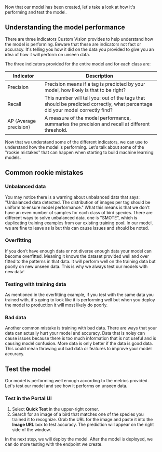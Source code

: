 Now that our model has been created, let's take a look at how it's performing and test the model.

## Understanding the model performance

There are three indicators Custom Vision provides to help understand how the model is performing. Beware that these are indicators not fact or accuracy. It's telling you how it did on the data you provided to give you an idea of how it will perform on unseen data.

The three indicators provided for the entire model and for each class are:

| Indicator              | Description                                                                                                                   |
| ---------------------- | ----------------------------------------------------------------------------------------------------------------------------- |
| Precision              | Precision means if a tag is predicted by your model, how likely is that to be right?                                          |
| Recall                 | This number will tell you: out of the tags that should be predicted correctly, what percentage did your model correctly find? |
| AP (Average precision) | A measure of the model performance, summaries the precision and recall at different threshold.                                |

Now that we understand some of the different indicators, we can use to understand how the model is performing. Let's talk about some of the "rookie mistakes" that can happen when starting to build machine learning models.

## Common rookie mistakes

### Unbalanced data

You may notice there is a warning about unbalanced data that says: "Unbalanced data detected. The distribution of images per tag should be uniform to ensure model performance." What this means is that we don't have an even number of samples for each class of bird species. There are different ways to solve unbalanced data, one is "SMOTE", which is duplicating training examples from our existing training pool. In our model, we are fine to leave as is but this can cause issues and should be noted.

### Overfitting

If you don't have enough data or not diverse enough data your model can become overfitted. Meaning it knows the dataset provided well and over fitted to the patterns in that data. It will perform well on the training data but poorly on new unseen data. This is why we always test our models with new data!

### Testing with training data

As mentioned in the overfitting example, if you test with the same data you trained with, it's going to look like it is performing well but when you deploy the model to production it will most likely do poorly.

### Bad data

Another common mistake is training with bad data. There are ways that your data can actually hurt your model and accuracy. Data that is noisy can cause issues because there is too much information that is not useful and is causing model confusion. More data is only better if the data is good data. This could mean throwing out bad data or features to improve your model accuracy.

## Test the model

Our model is performing well enough according to the metrics provided. Let's test our model and see how it performs on unseen data.

### Test in the Portal UI

1. Select **Quick Test** in the upper-right corner.
1. Search for an image of a bird that matches one of the species you trained it to recognize. Grab the URL for the image and paste it into the **Image URL** box to test accuracy. The prediction will appear on the right side of the window.

In the next step, we will deploy the model. After the model is deployed, we can do more testing with the endpoint we create.
